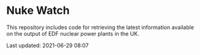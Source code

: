 # Nuke Watch

This repository includes code for retrieving the latest information available on the output of EDF nuclear power plants in the UK.

Last updated: 2021-06-29 08:07